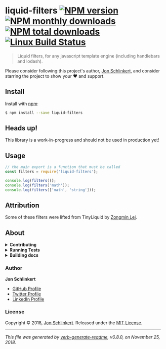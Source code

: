 # liquid-filters [![NPM version](https://img.shields.io/npm/v/liquid-filters.svg?style=flat)](https://www.npmjs.com/package/liquid-filters) [![NPM monthly downloads](https://img.shields.io/npm/dm/liquid-filters.svg?style=flat)](https://npmjs.org/package/liquid-filters) [![NPM total downloads](https://img.shields.io/npm/dt/liquid-filters.svg?style=flat)](https://npmjs.org/package/liquid-filters) [![Linux Build Status](https://img.shields.io/travis/jonschlinkert/liquid-filters.svg?style=flat&label=Travis)](https://travis-ci.org/jonschlinkert/liquid-filters)

> Liquid filters, for any javascript template engine (including handlebars and lodash).

Please consider following this project's author, [Jon Schlinkert](https://github.com/jonschlinkert), and consider starring the project to show your :heart: and support.

## Install

Install with [npm](https://www.npmjs.com/):

```sh
$ npm install --save liquid-filters
```

## Heads up!

This library is a work-in-progress and should not be used in production yet!

## Usage

```js
// the main export is a function that must be called
const filters = require('liquid-filters');

console.log(filters());
console.log(filters('math'));
console.log(filters(['math', 'string']));
```

## Attribution

Some of these filters were lifted from TinyLiquid by [Zongmin Lei](leizongmin@gmail.com).

## About

<details>
<summary><strong>Contributing</strong></summary>

Pull requests and stars are always welcome. For bugs and feature requests, [please create an issue](../../issues/new).

Please read the [contributing guide](.github/contributing.md) for advice on opening issues, pull requests, and coding standards.

</details>

<details>
<summary><strong>Running Tests</strong></summary>

Running and reviewing unit tests is a great way to get familiarized with a library and its API. You can install dependencies and run tests with the following command:

```sh
$ npm install && npm test
```

</details>

<details>
<summary><strong>Building docs</strong></summary>

_(This project's readme.md is generated by [verb](https://github.com/verbose/verb-generate-readme), please don't edit the readme directly. Any changes to the readme must be made in the [.verb.md](.verb.md) readme template.)_

To generate the readme, run the following command:

```sh
$ npm install -g verbose/verb#dev verb-generate-readme && verb
```

</details>

### Author

**Jon Schlinkert**

* [GitHub Profile](https://github.com/jonschlinkert)
* [Twitter Profile](https://twitter.com/jonschlinkert)
* [LinkedIn Profile](https://linkedin.com/in/jonschlinkert)

### License

Copyright © 2018, [Jon Schlinkert](https://github.com/jonschlinkert).
Released under the [MIT License](LICENSE).

***

_This file was generated by [verb-generate-readme](https://github.com/verbose/verb-generate-readme), v0.8.0, on November 25, 2018._